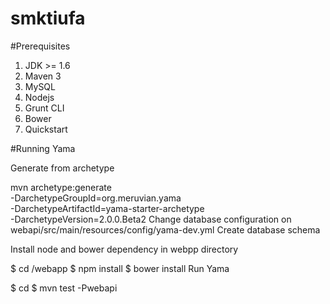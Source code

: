 # smktiufa
#Prerequisites

1. JDK >= 1.6
2. Maven 3
3. MySQL
4. Nodejs
5. Grunt CLI
6. Bower
7. Quickstart

#Running Yama

Generate from archetype

mvn archetype:generate \
-DarchetypeGroupId=org.meruvian.yama \
-DarchetypeArtifactId=yama-starter-archetype \
-DarchetypeVersion=2.0.0.Beta2
Change database configuration on webapi/src/main/resources/config/yama-dev.yml Create database schema

Install node and bower dependency in webpp directory

$ cd <yama-root-directory>/webapp
$ npm install
$ bower install
Run Yama

$ cd <yama-root-directory>
$ mvn test -Pwebapi

